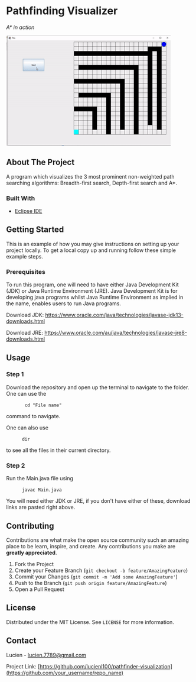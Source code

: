 # Pathfinding Visualizer
<i>A* in action</i>

![](a-star.gif)

## About The Project

A program which visualizes the 3 most prominent non-weighted path searching algorithms: Breadth-first search, Depth-first search and A*.

### Built With

* [Eclipse IDE](https://www.eclipse.org/downloads/)

<!-- GETTING STARTED -->
## Getting Started

This is an example of how you may give instructions on setting up your project locally.
To get a local copy up and running follow these simple example steps.

### Prerequisites

To run this program, one will need to have either Java Development Kit (JDK) or Java Runtime Environment (JRE).
Java Development Kit is for developing java programs whilst Java Runtime Environment as implied in the name, enables users to run Java programs.

Download JDK:
https://www.oracle.com/java/technologies/javase-jdk13-downloads.html

Download JRE:
https://www.oracle.com/au/java/technologies/javase-jre8-downloads.html

<!-- USAGE EXAMPLES -->
## Usage

### Step 1
Download the repository and open up the terminal to navigate to the folder.
One can use the
```
       cd "File name" 
```
command to navigate.

One can also use
```
      dir
```
to see all the files in their current directory.

### Step 2
Run the Main.java file using
```
      javac Main.java
```
You will need either JDK or JRE, if you don't have either of these, download links are pasted right above.

<!-- CONTRIBUTING -->
## Contributing

Contributions are what make the open source community such an amazing place to be learn, inspire, and create. Any contributions you make are **greatly appreciated**.

1. Fork the Project
2. Create your Feature Branch (`git checkout -b feature/AmazingFeature`)
3. Commit your Changes (`git commit -m 'Add some AmazingFeature'`)
4. Push to the Branch (`git push origin feature/AmazingFeature`)
5. Open a Pull Request



<!-- LICENSE -->
## License

Distributed under the MIT License. See `LICENSE` for more information.

<!-- CONTACT -->
## Contact

Lucien  - lucien.7789@gmail.com

Project Link: [https://github.com/lucienl100/pathfinder-visualization](https://github.com/your_username/repo_name)


